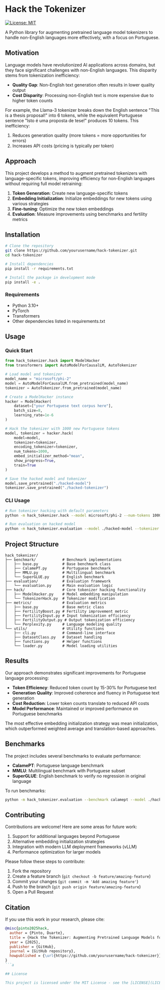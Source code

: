 # Hack the Tokenizer

[![License: MIT](https://img.shields.io/badge/License-MIT-yellow.svg)](https://opensource.org/licenses/MIT)

A Python library for augmenting pretrained language model tokenizers to handle non-English languages more effectively, with a focus on Portuguese.

## Motivation

Language models have revolutionized AI applications across domains, but they face significant challenges with non-English languages. This disparity stems from tokenization inefficiency:

- **Quality Gap**: Non-English text generation often results in lower quality output
- **Cost Disparity**: Processing non-English text is more expensive due to higher token counts

For example, the Llama-3 tokenizer breaks down the English sentence "This is a thesis proposal!" into 6 tokens, while the equivalent Portuguese sentence "Isto é uma proposta de tese!" produces 10 tokens. This inefficiency:

1. Reduces generation quality (more tokens = more opportunities for errors)
2. Increases API costs (pricing is typically per token)

## Approach

This project develops a method to augment pretrained tokenizers with language-specific tokens, improving efficiency for non-English languages without requiring full model retraining:

1. **Token Generation**: Create new language-specific tokens
2. **Embedding Initialization**: Initialize embeddings for new tokens using various strategies
3. **Fine-tuning**: Optimize the new token embeddings
4. **Evaluation**: Measure improvements using benchmarks and fertility metrics

## Installation

```bash
# Clone the repository
git clone https://github.com/yourusername/hack-tokenizer.git
cd hack-tokenizer

# Install dependencies
pip install -r requirements.txt

# Install the package in development mode
pip install -e .
```

### Requirements

- Python 3.10+
- PyTorch
- Transformers
- Other dependencies listed in requirements.txt

## Usage

### Quick Start

```python
from hack_tokenizer.hack import ModelHacker
from transformers import AutoModelForCausalLM, AutoTokenizer

# Load model and tokenizer
model_name = "microsoft/phi-2"
model = AutoModelForCausalLM.from_pretrained(model_name)
tokenizer = AutoTokenizer.from_pretrained(model_name)

# Create a ModelHacker instance
hacker = ModelHacker(
    dataset=["your Portuguese text corpus here"],
    batch_size=8,
    learning_rate=1e-6
)

# Hack the tokenizer with 1000 new Portuguese tokens
model, tokenizer = hacker.hack(
    model=model,
    tokenizer=tokenizer,
    encoding_tokenizer=tokenizer,
    num_tokens=1000,
    embed_initializer_method="mean",
    show_progress=True,
    train=True
)

# Save the hacked model and tokenizer
model.save_pretrained("./hacked-model")
tokenizer.save_pretrained("./hacked-tokenizer")
```

### CLI Usage

```bash
# Run tokenizer hacking with default parameters
python -m hack_tokenizer.hack --model microsoft/phi-2 --num-tokens 1000

# Run evaluation on hacked model
python -m hack_tokenizer.evaluation --model ./hacked-model --tokenizer ./hacked-tokenizer
```

## Project Structure

```
hack_tokenizer/
├── benchmark/            # Benchmark implementations
│   ├── base.py           # Base benchmark class
│   ├── CalamePT.py       # Portuguese benchmark
│   ├── MMLU.py           # Multilingual benchmark
│   └── SuperGLUE.py      # English benchmark
├── evaluation/           # Evaluation framework
│   └── evaluation.py     # Main evaluation logic
├── hack/                 # Core tokenizer hacking functionality
│   ├── ModelHacker.py    # Model embedding manipulation
│   └── TokenizerHack.py  # Tokenizer modification
├── metrics/              # Evaluation metrics
│   ├── base.py           # Base metric class
│   ├── FertilityBoost.py # Fertility improvement metric
│   ├── FertilityInput.py # Input tokenization efficiency
│   ├── FertilityOutput.py # Output tokenization efficiency
│   └── Perplexity.py     # Language modeling quality
└── utils/                # Utility functions
    ├── cli.py            # Command-line interface
    ├── DatasetClass.py   # Dataset handling
    ├── functions.py      # Helper functions
    └── loader.py         # Model loading utilities
```

## Results

Our approach demonstrates significant improvements for Portuguese language processing:

- **Token Efficiency**: Reduced token count by 15-30% for Portuguese text
- **Generation Quality**: Improved coherence and fluency in Portuguese text generation
- **Cost Reduction**: Lower token counts translate to reduced API costs
- **Model Performance**: Maintained or improved performance on Portuguese benchmarks

The most effective embedding initialization strategy was mean initialization, which outperformed weighted average and translation-based approaches.

## Benchmarks

The project includes several benchmarks to evaluate performance:

- **CalamePT**: Portuguese language benchmark
- **MMLU**: Multilingual benchmark with Portuguese subset
- **SuperGLUE**: English benchmark to verify no regression in original language

To run benchmarks:

```bash
python -m hack_tokenizer.evaluation --benchmark calamept --model ./hacked-model
```

## Contributing

Contributions are welcome! Here are some areas for future work:

1. Support for additional languages beyond Portuguese
2. Alternative embedding initialization strategies
3. Integration with modern LLM deployment frameworks (vLLM)
4. Performance optimization for larger models

Please follow these steps to contribute:

1. Fork the repository
2. Create a feature branch (`git checkout -b feature/amazing-feature`)
3. Commit your changes (`git commit -m 'Add amazing feature'`)
4. Push to the branch (`git push origin feature/amazing-feature`)
5. Open a Pull Request

## Citation

If you use this work in your research, please cite:

```bibtex
@misc{pinto2025hack,
  author = {Pinto, Duarte},
  title = {Hack the Tokenizer: Augmenting Pretrained Language Models for Non-English Languages},
  year = {2025},
  publisher = {GitHub},
  journal = {GitHub repository},
  howpublished = {\url{https://github.com/yourusername/hack-tokenizer}}
}
```a

## License

This project is licensed under the MIT License - see the [LICENSE](LICENSE) file for details.
